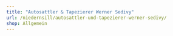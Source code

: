 ```yaml
---
title: "Autosattler & Tapezierer Werner Sedivy"
url: /niedernsill/autosattler-und-tapezierer-werner-sedivy/
shop: Allgemein
---
```

